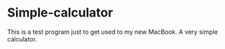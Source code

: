 # Simple-calculator

This is a test program just to get used to my new MacBook. A very simple calculator.